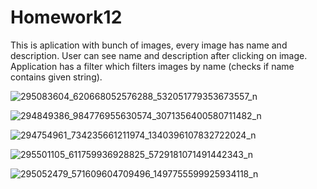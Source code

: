 # Homework12


This is aplication with bunch of images, every image has name and description.
User can see name and description after clicking on image. Application has 
a filter which filters images by name (checks if name contains given string).


![295083604_620668052576288_532051779353673557_n](https://user-images.githubusercontent.com/107510454/180673521-7bb41848-3b73-45d7-8299-4f5dc6cb94bd.jpg)


![294849386_984776955630574_3071356400580711482_n](https://user-images.githubusercontent.com/107510454/180673537-dc1ab943-a660-4f65-ace7-11a6dbdfdeab.jpg)


![294754961_734235661211974_1340396107832722024_n](https://user-images.githubusercontent.com/107510454/180673565-2cc27487-cb39-47bf-84db-fa4a521b12e1.jpg)


![295501105_611759936928825_5729181071491442343_n](https://user-images.githubusercontent.com/107510454/180673589-41256a16-d382-40cd-a878-608bd21cb96a.jpg)


![295052479_571609604709496_1497755599925934118_n](https://user-images.githubusercontent.com/107510454/180673610-acca503f-fe0d-4572-82d7-a870f3444344.jpg)

